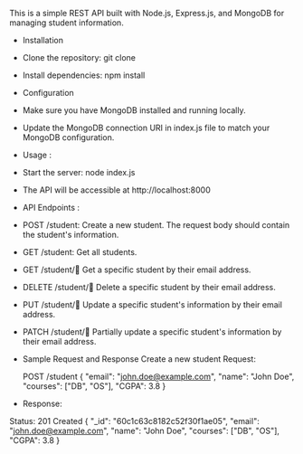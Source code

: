 This is a simple REST API built with Node.js, Express.js, and MongoDB for managing student information.

* Installation
* Clone the repository: git clone <repository-url>
* Install dependencies: npm install
* Configuration
* Make sure you have MongoDB installed and running locally.
* Update the MongoDB connection URI in index.js file to match your MongoDB configuration.
   
*  Usage : 
   
* Start the server: node index.js
* The API will be accessible at http://localhost:8000
   
*  API Endpoints : 
   
* POST /student: Create a new student. The request body should contain the student's information.
* GET /student: Get all students.
* GET /student/:email: Get a specific student by their email address.
* DELETE /student/:email: Delete a specific student by their email address.
* PUT /student/:email: Update a specific student's information by their email address.
* PATCH /student/:email: Partially update a specific student's information by their email address.
* Sample Request and Response
Create a new student
Request:

   POST /student
  {
    "email": "john.doe@example.com",
    "name": "John Doe",
    "courses": ["DB", "OS"],
    "CGPA": 3.8
  }
  
* Response:

Status: 201 Created
{
  "_id": "60c1c63c8182c52f30f1ae05",
  "email": "john.doe@example.com",
  "name": "John Doe",
  "courses": ["DB", "OS"],
  "CGPA": 3.8
}

